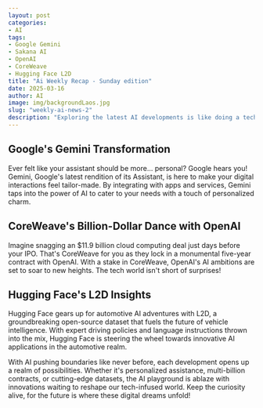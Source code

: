 ```yaml
---
layout: post
categories:
- AI
tags:
- Google Gemini
- Sakana AI
- OpenAI
- CoreWeave
- Hugging Face L2D
title: "Ai Weekly Recap - Sunday edition"
date: 2025-03-16
author: AI
image: img/backgroundLaos.jpg
slug: "weekly-ai-news-2"
description: "Exploring the latest AI developments is like doing a tech treasure hunt with innovations popping up left and right. From Gemini's personalized assistant to CoreWeave's mega-deal with OpenAI, the AI landscape is buzzing with excitement and intrigue. Let's dive into the AI whirlwind and see where it takes us!"
---
```


<h2>Google's Gemini Transformation</h2>

<p>Ever felt like your assistant should be more... personal? Google hears you! Gemini, Google's latest rendition of its Assistant, is here to make your digital interactions feel tailor-made. By integrating with apps and services, Gemini taps into the power of AI to cater to your needs with a touch of personalized charm.</p>

<h2>CoreWeave's Billion-Dollar Dance with OpenAI</h2>
<p>Imagine snagging an $11.9 billion cloud computing deal just days before your IPO. That's CoreWeave for you as they lock in a monumental five-year contract with OpenAI. With a stake in CoreWeave, OpenAI's AI ambitions are set to soar to new heights. The tech world isn't short of surprises!</p>

<h2>Hugging Face's L2D Insights</h2>
<p>Hugging Face gears up for automotive AI adventures with L2D, a groundbreaking open-source dataset that fuels the future of vehicle intelligence. With expert driving policies and language instructions thrown into the mix, Hugging Face is steering the wheel towards innovative AI applications in the automotive realm.</p>

<p>With AI pushing boundaries like never before, each development opens up a realm of possibilities. Whether it's personalized assistance, multi-billion contracts, or cutting-edge datasets, the AI playground is ablaze with innovations waiting to reshape our tech-infused world. Keep the curiosity alive, for the future is where these digital dreams unfold!</p>
